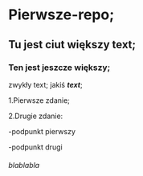 # Pierwsze-repo;

## Tu jest ciut większy text;

### Ten jest jeszcze większy;

zwykły text;
jakiś ***text***;

1.Pierwsze zdanie;

2.Drugie zdanie:

  -podpunkt pierwszy
  
  -podpunkt drugi
  ###### blablabla
